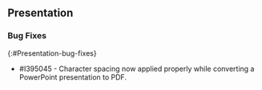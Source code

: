 ## Presentation

### Bug Fixes
{:#Presentation-bug-fixes}

* \#I395045 - Character spacing now applied properly while converting a PowerPoint presentation to PDF.